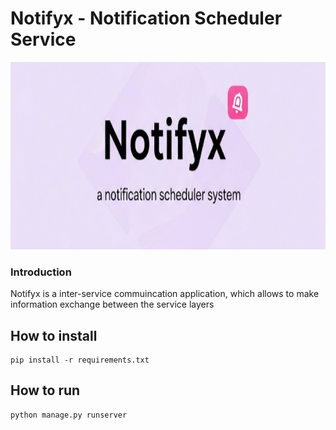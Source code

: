 # Notifyx - Notification Scheduler Service
<img src = https://raw.githubusercontent.com/Aaris-Kazi/notification-scheduler/refs/heads/main/screenshots/brand-hero.png width=1280 height=300>

### Introduction
Notifyx is a inter-service commuincation application, which allows to make information exchange between the service layers


## How to install
    pip install -r requirements.txt

## How to run

    python manage.py runserver
